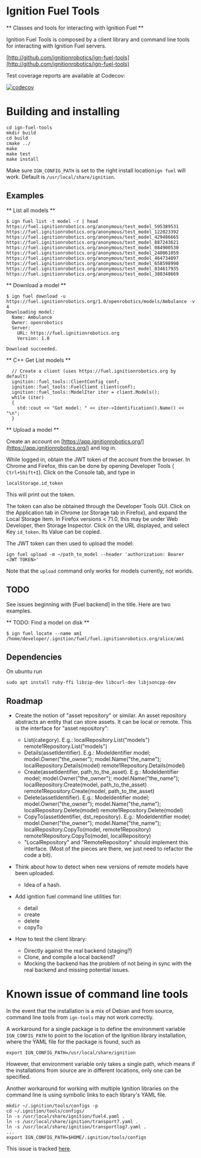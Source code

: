 # Ignition Fuel Tools

** Classes and tools for interacting with Ignition Fuel **

Ignition Fuel Tools is composed by a client library and command line tools for
interacting with Ignition Fuel servers.

  [http://github.com/ignitionrobotics/ign-fuel-tools](http://github.com/ignitionrobotics/ign-fuel-tools)

Test coverage reports are available at Codecov:

[![codecov](https://codecov.io/bb/ignitionrobotics/ign-fuel-tools/branch/default/graph/badge.svg)](https://codecov.io/bb/ignitionrobotics/ign-fuel-tools)

# Building and installing

```
cd ign-fuel-tools
mkdir build
cd build
cmake ../
make
make test
make install
```

Make sure `IGN_CONFIG_PATH` is set to the right install location`ign fuel` will work.
Default is `/usr/local/share/ignition`.

## Examples

** List all models **
```
$ ign fuel list -t model -r | head
https://fuel.ignitionrobotics.org/anonymous/test_model_595389531
https://fuel.ignitionrobotics.org/anonymous/test_model_122023392
https://fuel.ignitionrobotics.org/anonymous/test_model_429486665
https://fuel.ignitionrobotics.org/anonymous/test_model_887243621
https://fuel.ignitionrobotics.org/anonymous/test_model_084900530
https://fuel.ignitionrobotics.org/anonymous/test_model_240061059
https://fuel.ignitionrobotics.org/anonymous/test_model_464734097
https://fuel.ignitionrobotics.org/anonymous/test_model_658598990
https://fuel.ignitionrobotics.org/anonymous/test_model_834617935
https://fuel.ignitionrobotics.org/anonymous/test_model_380348669
```

** Download a model **
```
$ ign fuel download -u https://fuel.ignitionrobotics.org/1.0/openrobotics/models/Ambulance -v 4
Downloading model:
  Name: Ambulance
  Owner: openrobotics
  Server:
    URL: https://fuel.ignitionrobotics.org
    Version: 1.0

Download succeeded.
```

** C++ Get List models **
```
  // Create a client (uses https://fuel.ignitionrobotics.org by default)
  ignition::fuel_tools::ClientConfig conf;
  ignition::fuel_tools::FuelClient client(conf);
  ignition::fuel_tools::ModelIter iter = client.Models();
  while (iter)
  {
    std::cout << "Got model: " << iter->Identification().Name() << "\n";
  }
```

** Upload a model **

Create an account on
[https://app.ignitionrobotics.org/](https://app.ignitionrobotics.org/) and log
in.

While logged in, obtain the JWT token of the account from the browser.
In Chrome and Firefox, this can be done by opening Developer Tools (
`Ctrl+Shift+I`). Click on the Console tab, and type in
```
localStorage.id_token
```
This will print out the token.

The token can also be obtained through the Developer Tools GUI.
Click on the Application tab in Chrome (or Storage tab in Firefox), and expand
the Local Storage item.
In Firefox versions < 71.0, this may be under Web Developer, then Storage
Inspector.
Click on the URL displayed, and select Key `id_token`.
Its Value can be copied.

The JWT token can then used to upload the model:
```
ign fuel upload -m ~/path_to_model --header 'authorization: Bearer <JWT TOKEN>'
```

Note that the `upload` command only works for models currently, not worlds.

## TODO

See issues beginning with [Fuel backend] in the title. Here are two examples.

** TODO: Find a model on disk **
```
$ ign fuel locate --name am1
/home/developer/.ignition/fuel/fuel.ignitionrobotics.org/alice/am1
```

## Dependencies
On ubuntu run
```
sudo apt install ruby-ffi libzip-dev libcurl-dev libjsoncpp-dev
```

## Roadmap

* Create the notion of "asset repository" or similar. An asset repository abstracts an entity that can store assets. It can be local or remote. This is the interface for "asset repository":
    * List(category).
        E.g.: localRepository.List("models")
        remote1Repository.List("models")
    * Details(assetIdentifier).
        E.g.: Modeldentifier model;
        model.Owner("the_owner");
        model.Name("the_name");
        localRepository.Details(model)
        remote1Repository.Details(model)
    * Create(assetIdentifier, path_to_the_asset).
        E.g.: Modeldentifier model;
        model.Owner("the_owner");
        model.Name("the_name");
        localRepository.Create(model, path_to_the_asset)
        remote1Repository.Create(model, path_to_the_asset)
    * Delete(assetIdentifier).
        E.g.: Modeldentifier model;
        model.Owner("the_owner");
        model.Name("the_name");
        localRepository.Delete(model)
        remote1Repository.Delete(model)
     * CopyTo(assetIdentifier, dst_repository).
        E.g.: Modeldentifier model;
        model.Owner("the_owner");
        model.Name("the_name");
        localRepository.CopyTo(model, remote1Repository)
        remote1Repository.CopyTo(model, localRepository)
    * "LocalRepository" and "RemoteRepository" should implement this interface.
    (Most of the pieces are there, we just need to refactor the code a bit).

* Think about how to detect when new versions of remote models have been uploaded.
    * Idea of a hash.

* Add ignition fuel command line utilities for:
    * detail
    * create
    * delete
    * copyTo

* How to test the client library:
    * Directly against the real backend (staging?)
    * Clone, and compile a local backend?
    * Mocking the backend has the problem of not being in sync with the real backend and missing potential issues.

# Known issue of command line tools

In the event that the installation is a mix of Debian and from source, command
line tools from `ign-tools` may not work correctly.

A workaround for a single package is to define the environment variable
`IGN_CONFIG_PATH` to point to the location of the Ignition library installation,
where the YAML file for the package is found, such as
```
export IGN_CONFIG_PATH=/usr/local/share/ignition
```

However, that environment variable only takes a single path, which means if the
installations from source are in different locations, only one can be specified.

Another workaround for working with multiple Ignition libraries on the command
line is using symbolic links to each library's YAML file.
```
mkdir ~/.ignition/tools/configs -p
cd ~/.ignition/tools/configs/
ln -s /usr/local/share/ignition/fuel4.yaml .
ln -s /usr/local/share/ignition/transport7.yaml .
ln -s /usr/local/share/ignition/transportlog7.yaml .
...
export IGN_CONFIG_PATH=$HOME/.ignition/tools/configs
```

This issue is tracked [here](https://github.com/ignitionrobotics/ign-tools/issues/8).

